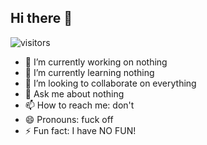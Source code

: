 ## Hi there 👋

![visitors](https://visitor-badge.laobi.icu/badge?page_id=hackice20.hackice20)


- 🔭 I’m currently working on nothing
- 🌱 I’m currently learning nothing
- 👯 I’m looking to collaborate on everything
- 💬 Ask me about nothing
- 📫 How to reach me: don't
- 😄 Pronouns: fuck off
- ⚡ Fun fact: I have NO FUN!


